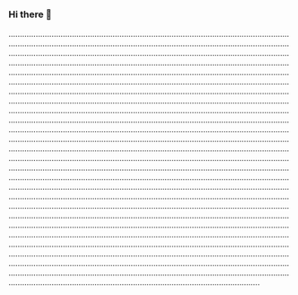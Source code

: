 ### Hi there 👋

.......................................................................................................................................................................................................................................................................................................................................................................................................................................................................................................................................................................................................................................................................................................................................................................................................................................................................................................................................................................................................................................................................................................................................................................................................................................................................................................................................................................................................................................................................................................................................................................................................................................................................................................................................................................................................................................................................................................................................................................................................................................................................................................................................................................................................................................................................................................................................................................................................................................................................................................................................................................................................................................................................................................................................................................................................................................................................................................................................................................................................................................................................................................................................................................................................................................................................................................................................................................................................................................................................
